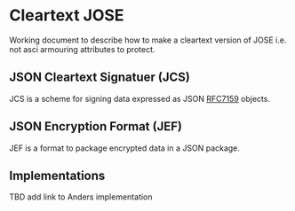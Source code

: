 # Cleartext JOSE
Working document to describe how to make a cleartext version of JOSE i.e. not asci armouring attributes to protect.
## JSON Cleartext Signatuer (JCS)
JCS is a scheme for signing data expressed as JSON [RFC7159](https://tools.ietf.org/html/rfc7159) objects.
## JSON Encryption Format (JEF)
JEF is a format to package encrypted data in a JSON package.
## Implementations
TBD add link to Anders implementation
